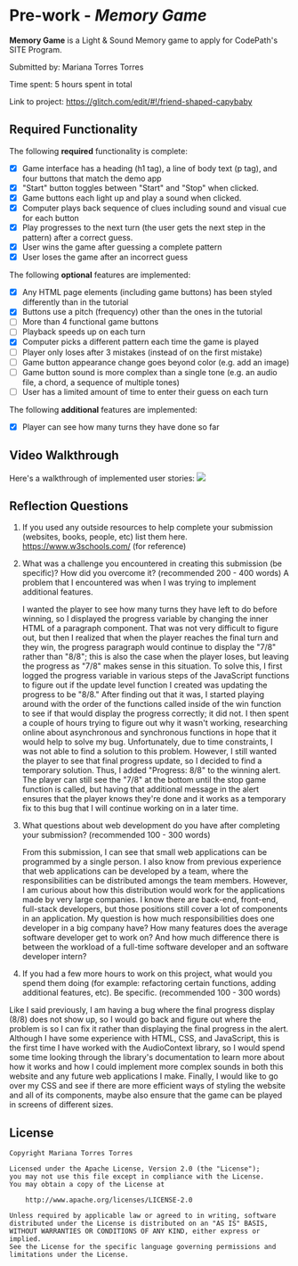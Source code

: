 # Pre-work - _Memory Game_

**Memory Game** is a Light & Sound Memory game to apply for CodePath's SITE Program.

Submitted by: Mariana Torres Torres

Time spent: 5 hours spent in total

Link to project: https://glitch.com/edit/#!/friend-shaped-capybaby

## Required Functionality

The following **required** functionality is complete:

- [x] Game interface has a heading (h1 tag), a line of body text (p tag), and four buttons that match the demo app
- [x] "Start" button toggles between "Start" and "Stop" when clicked.
- [x] Game buttons each light up and play a sound when clicked.
- [x] Computer plays back sequence of clues including sound and visual cue for each button
- [x] Play progresses to the next turn (the user gets the next step in the pattern) after a correct guess.
- [x] User wins the game after guessing a complete pattern
- [x] User loses the game after an incorrect guess

The following **optional** features are implemented:

- [x] Any HTML page elements (including game buttons) has been styled differently than in the tutorial
- [x] Buttons use a pitch (frequency) other than the ones in the tutorial
- [ ] More than 4 functional game buttons
- [ ] Playback speeds up on each turn
- [x] Computer picks a different pattern each time the game is played
- [ ] Player only loses after 3 mistakes (instead of on the first mistake)
- [ ] Game button appearance change goes beyond color (e.g. add an image)
- [ ] Game button sound is more complex than a single tone (e.g. an audio file, a chord, a sequence of multiple tones)
- [ ] User has a limited amount of time to enter their guess on each turn

The following **additional** features are implemented:

- [x] Player can see how many turns they have done so far

## Video Walkthrough

Here's a walkthrough of implemented user stories:
![](your-link-here)

## Reflection Questions

1. If you used any outside resources to help complete your submission (websites, books, people, etc) list them here.
   https://www.w3schools.com/ (for reference)

2. What was a challenge you encountered in creating this submission (be specific)? How did you overcome it? (recommended 200 - 400 words)
   A problem that I encountered was when I was trying to implement additional features.
   
   I wanted the player to see how many turns they have left to do before winning, so I displayed the progress variable 
   by changing the inner HTML of a paragraph component. That was not very difficult to figure out, but then I realized that when 
  the player reaches the final turn and they win, the progress paragraph would continue to display the "7/8" rather than "8/8";
  this is also the case when the player loses, but leaving the progress as "7/8" makes sense in this situation. To solve this, 
  I first logged the progress variable in various steps of the JavaScript functions to figure out if the update level function 
  I created was updating the progress to be "8/8." After finding out that it was, I started playing around with the order of the 
  functions called inside of the win function to see if that would display the progress correctly; it did not. I then spent a 
  couple of hours trying to figure out why it wasn't working, researching online about asynchronous and synchronous functions in 
  hope that it would help to solve my bug. Unfortunately, due to time constraints, I was not able to find a solution to this problem. 
  However, I still wanted the player to see that final progress update, so I decided to find a temporary solution. Thus, I added 
  "Progress: 8/8" to the winning alert. The player can still see the "7/8" at the bottom until the stop game function is called, 
  but having that additional message in the alert ensures that the player knows they're done and it works as a temporary fix to 
  this bug that I will continue working on in a later time.

3. What questions about web development do you have after completing your submission? (recommended 100 - 300 words)

   From this submission, I can see that small web applications can be programmed by a single person. I also know from previous
  experience that web applications can be developed by a team, where the responsibilities can be distributed amongs the team
  members. However, I am curious about how this distribution would work for the applications made by very large companies.
  I know there are back-end, front-end, full-stack developers, but those positions still cover a lot of components in an
  application. My question is how much responsibilities does one developer in a big company have? How many features
  does the average software developer get to work on? And how much difference there is between the workload of a full-time
  software developer and an software developer intern?

4. If you had a few more hours to work on this project, what would you spend them doing (for example: refactoring certain functions, adding additional features, etc). Be specific. (recommended 100 - 300 words)

Like I said previously, I am having a bug where the final progress display (8/8) does not show up, so I would go back and 
  figure out where the problem is so I can fix it rather than displaying the final progress in the alert. Although I have 
  some experience with HTML, CSS, and JavaScript, this is the first time I have worked with the AudioContext library, so I would 
  spend some time looking through the library's documentation to learn more about how it works and how I could implement 
  more complex sounds in both this website and any future web applications I make. Finally, I would like to go over my CSS 
  and see if there are more efficient ways of styling the website and all of its components, maybe also ensure that the game 
  can be played in screens of different sizes.

## License

    Copyright Mariana Torres Torres

    Licensed under the Apache License, Version 2.0 (the "License");
    you may not use this file except in compliance with the License.
    You may obtain a copy of the License at

        http://www.apache.org/licenses/LICENSE-2.0

    Unless required by applicable law or agreed to in writing, software
    distributed under the License is distributed on an "AS IS" BASIS,
    WITHOUT WARRANTIES OR CONDITIONS OF ANY KIND, either express or implied.
    See the License for the specific language governing permissions and
    limitations under the License.
